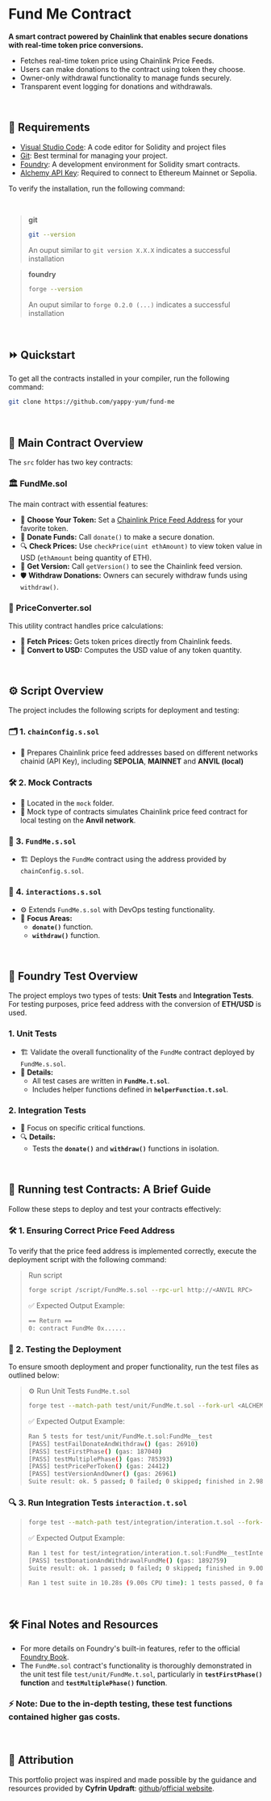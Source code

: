 # Fund Me Contract

**A smart contract powered by Chainlink that enables secure donations with real-time token price conversions.**

- Fetches real-time token price using Chainlink Price Feeds.
- Users can make donations to the contract using token they choose.
- Owner-only withdrawal functionality to manage funds securely.
- Transparent event logging for donations and withdrawals.

<br>

## 🎯 Requirements

- [Visual Studio Code](https://code.visualstudio.com/download): A code editor for Solidity and project files
- [Git](https://git-scm.com/downloads): Best terminal for managing your project.
- [Foundry](https://getfoundry.sh): A development environment for Solidity smart contracts.
- [Alchemy API Key](https://www.alchemy.com): Required to connect to Ethereum Mainnet or Sepolia.

To verify the installation, run the following command:

<br>

> **git**
> ``` bash
> git --version
> ```
> An ouput similar to `git version X.X.X` indicates a successful installation


> **foundry**
> ```bash
> forge --version
> ```
> An ouput similar to `forge 0.2.0 (...)` indicates a successful installation

<br>

## ⏩ Quickstart

To get all the contracts installed in your compiler, run the following command:

```bash
git clone https://github.com/yappy-yum/fund-me
```

<br>

## 🌟 Main Contract Overview

The `src` folder has two key contracts:



### 🏛️ **FundMe.sol**

The main contract with essential features:

- 🎯 **Choose Your Token:** Set a [Chainlink Price Feed Address](https://docs.chain.link/data-feeds/price-feeds) for your favorite token.
- 💸 **Donate Funds:** Call `donate()` to make a secure donation.
- 🔍 **Check Prices:** Use `checkPrice(uint ethAmount)` to view token value in USD (`ethAmount` being quantity of ETH).
- 📜 **Get Version:** Call `getVersion()` to see the Chainlink feed version.
- 🛡️ **Withdraw Donations:** Owners can securely withdraw funds using `withdraw()`.


### 🔧 **PriceConverter.sol**

This utility contract handles price calculations:

- 🔗 **Fetch Prices:** Gets token prices directly from Chainlink feeds.
- 💱 **Convert to USD:** Computes the USD value of any token quantity.


<br>

## ⚙️ Script Overview

The project includes the following scripts for deployment and testing:


### 🗂️ 1. **`chainConfig.s.sol`**
- 📌 Prepares Chainlink price feed addresses based on different networks chainid (API Key), including **SEPOLIA**, **MAINNET** and **ANVIL (local)**


### 🛠️ 2. **Mock Contracts**
- 📂 Located in the `mock` folder.
- 🧪 Mock type of contracts simulates Chainlink price feed contract for local testing on the **Anvil network**.


### 🚀 3. **`FundMe.s.sol`**
- 🏗️ Deploys the `FundMe` contract using the address provided by `chainConfig.s.sol`.


### 🔄 4. **`interactions.s.sol`**
- ⚙️ Extends `FundMe.s.sol` with DevOps testing functionality.
- 🎯 **Focus Areas:**
  - **`donate()`** function.
  - **`withdraw()`** function.


<br>

## 🧪 Foundry Test Overview

The project employs two types of tests: **Unit Tests** and **Integration Tests**.
For testing purposes, price feed address with the conversion of **ETH/USD** is used.


### 1.  **Unit Tests**
- 🏗️ Validate the overall functionality of the `FundMe` contract deployed by `FundMe.s.sol`.
- 🧩 **Details:**
  - All test cases are written in **`FundMe.t.sol`**.
  - Includes helper functions defined in **`helperFunction.t.sol`**.


### 2.  **Integration Tests**
- 🎯 Focus on specific critical functions.
- 🔍 **Details:**  
  - Tests the **`donate()`** and **`withdraw()`** functions in isolation.


<br>

## 🚀 Running test Contracts: A Brief Guide

Follow these steps to deploy and test your contracts effectively:

### 🛠️ 1. Ensuring Correct Price Feed Address

To verify that the price feed address is implemented correctly, execute the deployment script with the following command:

> Run script
> ```bash
> forge script /script/FundMe.s.sol --rpc-url http://<ANVIL RPC>
> ```
>
> ✅ Expected Output Example:
> ```bash
> == Return ==
> 0: contract FundMe 0x......
> ```

### 🔄 2. Testing the Deployment

To ensure smooth deployment and proper functionality, run the test files as outlined below:

> ⚙️ Run Unit Tests `FundMe.t.sol`
> ```bash
> forge test --match-path test/unit/FundMe.t.sol --fork-url <ALCHEMY FORK URL>
> ```
>
> ✅ Expected Output Example:
> ```bash
> Ran 5 tests for test/unit/FundMe.t.sol:FundMe__test
> [PASS] testFailDonateAndWithdraw() (gas: 26910)
> [PASS] testFirstPhase() (gas: 187040)
> [PASS] testMultiplePhase() (gas: 785393)
> [PASS] testPricePerToken() (gas: 24412)
> [PASS] testVersionAndOwner() (gas: 26961)
> Suite result: ok. 5 passed; 0 failed; 0 skipped; finished in 2.98ms (2.78ms CPU time)
> ```

### 🔍 3. Run Integration Tests `interaction.t.sol`
> ```bash
> forge test --match-path test/integration/interation.t.sol --fork-url <ALCHEMY FORK URL>
> ```
> ✅ Expected Output Example:
> ```bash
> Ran 1 test for test/integration/interation.t.sol:FundMe__testIntegration
> [PASS] testDonationAndWithdrawalFundMe() (gas: 1892759)
> Suite result: ok. 1 passed; 0 failed; 0 skipped; finished in 9.00s (3.00s CPU time)
>
> Ran 1 test suite in 10.28s (9.00s CPU time): 1 tests passed, 0 failed, 0 skipped (1 total tests)
> ```


<br>

## 🛠️ Final Notes and Resources

- For more details on Foundry's built-in features, refer to the official [Foundry Book](https://book.getfoundry.sh).  
- The `FundMe.sol` contract's functionality is thoroughly demonstrated in the unit test file `test/unit/FundMe.t.sol`, particularly in **`testFirstPhase()` function** and **`testMultiplePhase()` function**.  

### ⚡ **Note:** Due to the in-depth testing, these test functions contained higher gas costs.


<br>

## 🙏 Attribution

This portfolio project was inspired and made possible by the guidance and resources provided by **Cyfrin Updraft**: [github](https://github.com/Cyfrin/foundry-full-course-cu)/[official website](https://www.cyfrin.io/updraft).  
